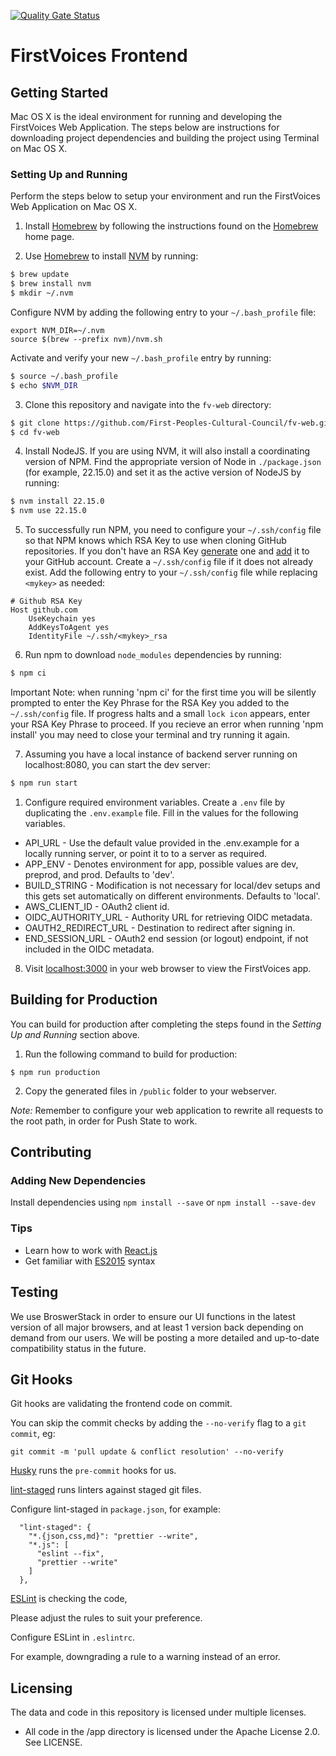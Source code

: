 [![Quality Gate Status](https://sonarcloud.io/api/project_badges/measure?project=First-Peoples-Cultural-Council_fv-web&metric=alert_status)](https://sonarcloud.io/dashboard?id=First-Peoples-Cultural-Council_fv-web)

# FirstVoices Frontend

## Getting Started

Mac OS X is the ideal environment for running and developing the FirstVoices Web Application. The steps below are instructions for downloading project dependencies and building the project using Terminal on Mac OS X.

### Setting Up and Running

Perform the steps below to setup your environment and run the FirstVoices Web Application on Mac OS X.

1. Install [Homebrew](https://brew.sh/) by following the instructions found on the [Homebrew](https://brew.sh/) home page.

2. Use [Homebrew](https://brew.sh/) to install [NVM](http://nvm.sh) by running:

```bash
$ brew update
$ brew install nvm
$ mkdir ~/.nvm
```

Configure NVM by adding the following entry to your `~/.bash_profile` file:

```
export NVM_DIR=~/.nvm
source $(brew --prefix nvm)/nvm.sh
```

Activate and verify your new `~/.bash_profile` entry by running:

```bash
$ source ~/.bash_profile
$ echo $NVM_DIR
```

3. Clone this repository and navigate into the `fv-web` directory:

```bash
$ git clone https://github.com/First-Peoples-Cultural-Council/fv-web.git
$ cd fv-web
```

4. Install NodeJS. If you are using NVM, it will also install a coordinating version of NPM. Find the appropriate version of Node in `./package.json` (for example, 22.15.0) and set it as the active version of NodeJS by running:

```bash
$ nvm install 22.15.0
$ nvm use 22.15.0
```

5. To successfully run NPM, you need to configure your `~/.ssh/config` file so that NPM knows which RSA Key to use when cloning GitHub repositories. If you don't have an RSA Key [generate](https://help.github.com/articles/generating-a-new-ssh-key-and-adding-it-to-the-ssh-agent/) one and [add](https://help.github.com/articles/adding-a-new-ssh-key-to-your-github-account/) it to your GitHub account. Create a `~/.ssh/config` file if it does not already exist. Add the following entry to your `~/.ssh/config` file while replacing `<mykey>` as needed:

```
# Github RSA Key
Host github.com
    UseKeychain yes
    AddKeysToAgent yes
    IdentityFile ~/.ssh/<mykey>_rsa
```

6. Run npm to download `node_modules` dependencies by running:

```bash
$ npm ci
```

Important Note: when running 'npm ci' for the first time you will be silently prompted to enter the Key Phrase for the RSA Key you added to the `~/.ssh/config` file. If progress halts and a small `lock icon` appears, enter your RSA Key Phrase to proceed. If you recieve an error when running 'npm install' you may need to close your terminal and try running it again.

7. Assuming you have a local instance of backend server running on localhost:8080, you can start the dev server:

```bash
$ npm run start
```

1. Configure required environment variables. Create a `.env` file by duplicating the `.env.example` file. Fill in the values for the following variables.

- API_URL - Use the default value provided in the .env.example for a locally running server, or point it to to a server as required.
- APP_ENV - Denotes environment for app, possible values are dev, preprod, and prod. Defaults to 'dev'.
- BUILD_STRING - Modification is not necessary for local/dev setups and this gets set automatically on different environments. Defaults to 'local'.
- AWS_CLIENT_ID - OAuth2 client id.
- OIDC_AUTHORITY_URL - Authority URL for retrieving OIDC metadata.
- OAUTH2_REDIRECT_URL - Destination to redirect after signing in.
- END_SESSION_URL - OAuth2 end session (or logout) endpoint, if not included in the OIDC metadata.

8. Visit [localhost:3000](http://localhost:3000) in your web browser to view the FirstVoices app.

## Building for Production

You can build for production after completing the steps found in the _Setting Up and Running_ section above.

1. Run the following command to build for production:

```
$ npm run production
```

2. Copy the generated files in `/public` folder to your webserver.

_Note:_ Remember to configure your web application to rewrite all requests to the root path, in order for Push State to work.

## Contributing

### Adding New Dependencies

Install dependencies using `npm install --save` or `npm install --save-dev`

### Tips

- Learn how to work with [React.js](https://facebook.github.io/react/docs/getting-started.html)
- Get familiar with [ES2015](https://babeljs.io/docs/learn-es2015/) syntax

## Testing

We use BroswerStack in order to ensure our UI functions in the latest version of all major browsers, and at least 1 version back depending on demand from our users. We will be posting a more detailed and up-to-date compatibility status in the future.

## Git Hooks

Git hooks are validating the frontend code on commit.

You can skip the commit checks by adding the `--no-verify` flag to a `git commit`, eg:

`git commit -m 'pull update & conflict resolution' --no-verify`

[Husky](https://github.com/typicode/husky) runs the `pre-commit` hooks for us.

[lint-staged](https://github.com/okonet/lint-staged) runs linters against staged git files.

Configure lint-staged in `package.json`, for example:

```
  "lint-staged": {
    "*.{json,css,md}": "prettier --write",
    "*.js": [
      "eslint --fix",
      "prettier --write"
    ]
  },
```

[ESLint](https://eslint.org/) is checking the code,

Please adjust the rules to suit your preference.

Configure ESLint in `.eslintrc`.

For example, downgrading a rule to a warning instead of an error.

## Licensing

The data and code in this repository is licensed under multiple licenses.

- All code in the /app directory is licensed under the Apache License 2.0. See LICENSE.
